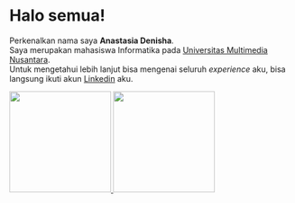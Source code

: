 # Halo semua!

Perkenalkan nama saya **Anastasia Denisha**.\
Saya merupakan mahasiswa Informatika pada [Universitas Multimedia Nusantara](https://www.umn.ac.id/).\
Untuk mengetahui lebih lanjut bisa mengenai seluruh *experience* aku, bisa langsung ikuti akun [Linkedin](https://www.linkedin.com/in/anastasia-denisha) aku.

<p align="left">
<a href="https://github.com/anasden26">
  <img height="180em" src="https://github-readme-stats-eight-theta.vercel.app/api?username=anasden26&show_icons=true&theme=omni&include_all_commits=true&count_private=true"/>
  <img height="180em" src="https://github-readme-stats-eight-theta.vercel.app/api/top-langs/?username=anasden26&langs_count=8&theme=omni"/>
</a>
</p>

<!--
**anasden26/anasden26** is a ✨ _special_ ✨ repository because its `README.md` (this file) appears on your GitHub profile.

Here are some ideas to get you started:

- 🔭 I’m currently working on ...
- 🌱 I’m currently learning ...
- 👯 I’m looking to collaborate on ...
- 🤔 I’m looking for help with ...
- 💬 Ask me about ...
- 📫 How to reach me: ...
- 😄 Pronouns: ...
- ⚡ Fun fact: ...
-->
